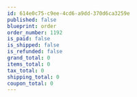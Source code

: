 ```yaml
---
id: 614e0c75-c9ee-4cd6-a9dd-370d6ca3259e
published: false
blueprint: order
order_number: 1192
is_paid: false
is_shipped: false
is_refunded: false
grand_total: 0
items_total: 0
tax_total: 0
shipping_total: 0
coupon_total: 0
---
```

